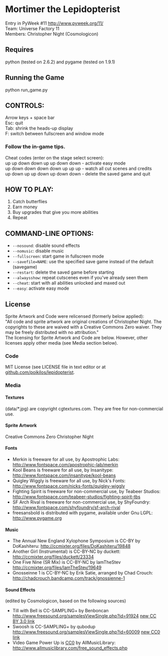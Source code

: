 # Mortimer the Lepidopterist

Entry in PyWeek #11  <http://www.pyweek.org/11/><br/>
Team: Universe Factory 11<br/>
Members: Christopher Night (Cosmologicon)<br/>

## Requires
python (tested on 2.6.2) and pygame (tested on 1.9.1)


## Running the Game
python run_game.py


## CONTROLS:
Arrow keys + space bar<br/>
Esc: quit<br/>
Tab: shrink the heads-up display<br/>
F: switch between fullscreen and window mode

### Follow the in-game tips.
Cheat codes (enter on the stage select screen):<br/>
up up down down up up down down - activate easy mode<br/>
up down down down down up up up - watch all cut scenes and credits<br/>
up down up up down up down down - delete the saved game and quit

## HOW TO PLAY:
1. Catch butterflies
2. Earn money
3. Buy upgrades that give you more abilities
4. Repeat


## COMMAND-LINE OPTIONS:
* `--nosound`: disable sound effects
* `--nomusic`: disable music
* `--fullscreen`: start game in fullscreen mode
* `--savefile=NAME`: use the specified save game instead of the default (savegame)
* `--restart`: delete the saved game before starting
* `--alwaysshow`: repeat cutscenes even if you've already seen them
* `--cheat`: start with all abilities unlocked and maxed out
* `--easy`: activate easy mode

## License

Sprite Artwork and Code were relicensed (formerly below applied):<br/>
"All code and sprite artwork are original creations of Christopher Night.
The copyrights to these are waived with a Creative Commons Zero waiver.
They may be freely distributed with no attribution."<br/>
The licensing for Sprite Artwork and Code are below. However, other licenses apply other media (see Media section below).

### Code
MIT License (see LICENSE file in text editor or at [github.com/poikilos/lepidopterist](https://github.com/poikilos/lepidopterist/blob/master/LICENSE).

### Media

#### Textures
(data/*.jpg) are copyright cgtextures.com.
They are free for non-commercial use.

#### Sprite Artwork
Creative Commons Zero
Christopher Night

#### Fonts
* Merkin is freeware for all use, by Apostrophic Labs: <http://www.fontspace.com/apostrophic-lab/merkin>
* Kool Beans is freeware for all use, by Insanitype: <http://www.fontspace.com/insanitype/kool-beans>
* Quigley Wiggly is freeware for all use, by Nick's Fonts: <http://www.fontspace.com/nicks-fonts/quigley-wiggly>
* Fighting Spirit is freeware for non-commercial use, by Teabeer Studios: <http://www.fontspace.com/teabeer-studios/fighting-spirit-tbs>
* SF Arch Rival is freeware for non-commercial use, by ShyFoundry: <http://www.fontspace.com/shyfoundry/sf-arch-rival>
* freesansbold is distributed with pygame, available under Gnu LGPL: <http://www.pygame.org>

#### Music
* The Annual New England Xylophone Symposium is CC-BY by DoKashiteru: <http://ccmixter.org/files/DoKashiteru/19848>
* Another Girl (Instrumental) is CC-BY-NC by duckett: <http://ccmixter.org/files/duckett/23334>
* One Five Nine (SR Mix) is CC-BY-NC by IamTheStev <http://ccmixter.org/files/IamTheStev/19649>
* Gnosseinne 1 is CC-BY-NC by Erik Satie, arranged by Chad Crouch: <http://chadcrouch.bandcamp.com/track/gnossienne-1>

#### Sound Effects
(edited by Cosmologicon, based on the following sources)
* Till with Bell is CC-SAMPLING+ by Benboncan <http://www.freesound.org/samplesViewSingle.php?id=91924> [new CC BY 3.0 link](https://freesound.org/people/Benboncan/sounds/91924/)
* Swoosh is CC-SAMPLING+ by qubodup <http://www.freesound.org/samplesViewSingle.php?id=60009> [new CC0 link](https://freesound.org/people/qubodup/sounds/60009/)
* Video Game Power Up is [CC0](https://creativecommons.org/publicdomain/zero/1.0/) by AllMusicLibrary: <http://www.allmusiclibrary.com/free_sound_effects.php>


